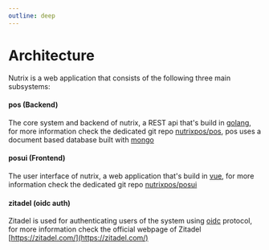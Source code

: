 ```yaml
---
outline: deep
---
```


# Architecture

Nutrix is a web application that consists of the following three main subsystems:

#### pos (Backend)
The core system and backend of nutrix, a REST api that's build in [golang](go.dev), for more information check the dedicated git repo [nutrixpos/pos](https://github.com/nutrixpos/pos), pos uses a document based database built with [mongo](https://www.mongodb.com/)

#### posui (Frontend)
The user interface of nutrix, a web application that's build in [vue](https://vuejs.org/), for more information check the dedicated git repo [nutrixpos/posui](https://github.com/nutrixpos/posui)

#### zitadel (oidc auth)
Zitadel is used for authenticating users of the system using [oidc](https://openid.net/developers/how-connect-works/) protocol, for more information check the official webpage of Zitadel [https://zitadel.com/](https://zitadel.com/)
